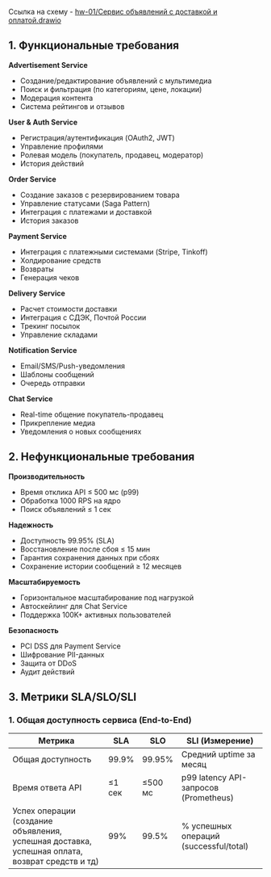 Ссылка на схему - [hw-01/Сервис объявлений с доставкой и оплатой.drawio](https://gclnk.com/ZIoOOGLo)

## **1. Функциональные требования**

**Advertisement Service**
    <ul>
	   <li>Создание/редактирование объявлений с мультимедиа</li>
	   <li>Поиск и фильтрация (по категориям, цене, локации)</li>
	   <li>Модерация контента</li>
	   <li>Система рейтингов и отзывов</li>
   </ul>

**User & Auth Service**
   <ul>
	   <li>Регистрация/аутентификация (OAuth2, JWT)</li>
	   <li>Управление профилями</li>
	   <li>Ролевая модель (покупатель, продавец, модератор)</li>
	   <li>История действий</li>
   </ul>  

**Order Service**    
   <ul>
	   <li>Создание заказов с резервированием товара</li>
	   <li>Управление статусами (Saga Pattern)</li>
	   <li>Интеграция с платежами и доставкой</li>
	   <li>История заказов</li>
   </ul> 

**Payment Service**  
   <ul>
	   <li>Интеграция с платежными системами (Stripe, Tinkoff)</li>
	   <li>Холдирование средств</li>
	   <li>Возвраты</li>
	   <li>Генерация чеков</li>
   </ul> 

**Delivery Service** 
   <ul>
	   <li>Расчет стоимости доставки</li>
	   <li>Интеграция с СДЭК, Почтой России</li>
	   <li>Трекинг посылок</li>
	   <li>Управление складами</li>
   </ul> 

**Notification Service** 
   <ul>
	   <li>Email/SMS/Push-уведомления</li>
	   <li>Шаблоны сообщений</li>
	   <li>Очередь отправки</li>
   </ul>  

**Chat Service** 
   <ul>
	   <li>Real-time общение покупатель-продавец</li>
	   <li>Прикрепление медиа</li>
	   <li>Уведомления о новых сообщениях</li>
   </ul>  

## 2. Нефункциональные требования

**Производительность**
   <ul>
	   <li>Время отклика API ≤ 500 мс (p99)</li>
	   <li>Обработка 1000 RPS на ядро</li>
	   <li>Поиск объявлений ≤ 1 сек</li>
   </ul>  

**Надежность**   
   <ul>
	   <li>Доступность 99.95% (SLA)</li>
	   <li>Восстановление после сбоя ≤ 15 мин</li>
	   <li>Гарантия сохранения данных при сбоях</li>
	   <li>Сохранение истории сообщений ≥ 12 месяцев</li>
   </ul>  

**Масштабируемость** 
   <ul>
	   <li>Горизонтальное масштабирование под нагрузкой</li>
	   <li>Автоскейлинг для Chat Service</li>
	   <li>Поддержка 100K+ активных пользователей</li>
   </ul> 

**Безопасность** 
   <ul>
	   <li>PCI DSS для Payment Service</li>
	   <li>Шифрование PII-данных</li>
	   <li>Защита от DDoS</li>
	   <li>Аудит действий</li>
   </ul>  

## 3. Метрики SLA/SLO/SLI

### 1. Общая доступность сервиса (End-to-End)
| Метрика | SLA | SLO | SLI (Измерение) | 
|-----------------------|---------|----------|------------------------------------------| 
| Общая доступность | 99.9% | 99.95% | Средний uptime за месяц |
| Время ответа API | ≤1 сек | ≤500 мс | p99 latency API-запросов (Prometheus) |
| Успех операции (создание объявления, успешная доставка, успешная оплата, возврат средств и тд) | 99% | 99.5% | % успешных операций (successful/total) |

  
   
